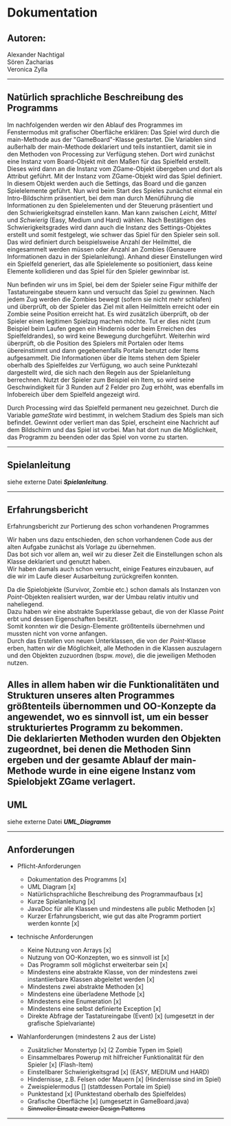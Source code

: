 # Dokumentation

## Autoren:
Alexander Nachtigal<br>
Sören Zacharias <br>
Veronica Zylla </p>
___
## Natürlich sprachliche Beschreibung des Programms
Im nachfolgenden werden wir den Ablauf des Programmes im Fenstermodus mit grafischer Oberfläche erklären:
Das Spiel wird durch die main-Methode aus der "GameBoard"-Klasse gestartet.
Die Variablen sind außerhalb der main-Methode deklariert und teils instantiiert, damit sie in den Methoden von Processing zur Verfügung stehen.
Dort wird zunächst eine Instanz vom Board-Objekt mit den Maßen für das Spielfeld erstellt.
Dieses wird dann an die Instanz vom ZGame-Objekt übergeben und dort als Attribut geführt.
Mit der Instanz vom ZGame-Objekt wird das Spiel definiert.
In diesem Objekt werden auch die Settings, das Board und die ganzen Spielelemente geführt.
Nun wird beim Start des Spieles zunächst einmal ein Intro-Bildschirm präsentiert, bei dem man durch Menüführung die Informationen zu den Spielelementen und der Steuerung präsentiert und den Schwierigkeitsgrad einstellen kann.
Man kann zwischen _Leicht_, _Mittel_ und _Schwierig_ (Easy, Medium und Hard) wählen.
Nach Bestätigen des Schwierigkeitsgrades wird dann auch die Instanz des Settings-Objektes erstellt und somit festgelegt, wie schwer das Spiel für den Spieler sein soll.
Das wird definiert durch beispielsweise Anzahl der Heilmittel, die eingesammelt werden müssen oder Anzahl an Zombies (Genauere Informationen dazu in der Spielanleitung).
Anhand dieser Einstellungen wird ein Spielfeld generiert, das alle Spielelemente so positioniert, dass keine Elemente kollidieren und das Spiel für den Spieler gewinnbar ist. <p>

Nun befinden wir uns im Spiel, bei dem der Spieler seine Figur mithilfe der Tastatureingabe steuern kann und versucht das Spiel zu gewinnen.
Nach jedem Zug werden die Zombies bewegt (sofern sie nicht mehr schlafen) und überprüft, ob der Spieler das Ziel mit allen Heilmitteln erreicht oder ein Zombie seine Position erreicht hat.
Es wird zusätzlich überprüft, ob der Spieler einen legitimen Spielzug machen möchte.
Tut er dies nicht (zum Beispiel beim Laufen gegen ein Hindernis oder beim Erreichen des Spielfeldrandes), so wird keine Bewegung durchgeführt.
Weiterhin wird überprüft, ob die Position des Spielers mit Portalen oder Items übereinstimmt und dann gegebenenfalls Portale benutzt oder Items aufgesammelt.
Die Informationen über die Items stehen dem Spieler oberhalb des Spielfeldes zur Verfügung, wo auch seine Punktezahl dargestellt wird, die sich nach den Regeln aus der Spielanleitung berrechnen.
Nutzt der Spieler zum Beispiel ein Item, so wird seine Geschwindigkeit für 3 Runden auf 2 Felder pro Zug erhöht, was ebenfalls im Infobereich über dem Spielfeld angezeigt wird.

Durch Processing wird das Spielfeld permanent neu gezeichnet. Durch die Variable _gameState_ wird bestimmt, in welchem Stadium des Spiels man sich befindet.
Gewinnt oder verliert man das Spiel, erscheint eine Nachricht auf dem Bildschirm und das Spiel ist vorbei. Man hat dort nun die Möglichkeit, das Programm zu beenden oder das Spiel von vorne zu starten.
___
## Spielanleitung
siehe externe Datei **_Spielanleitung_**.
___
## Erfahrungsbericht
Erfahrungsbericht zur Portierung des schon vorhandenen Programmes

Wir haben uns dazu entschieden, den schon vorhandenen Code aus der alten Aufgabe zunächst als Vorlage zu übernehmen.  
Das bot sich vor allem an, weil wir zu dieser Zeit die Einstellungen schon als Klasse deklariert und genutzt haben.  
Wir haben damals auch schon versucht, einige Features einzubauen, auf die wir im Laufe dieser Ausarbeitung zurückgreifen konnten.

Da die Spielobjekte (Survivor, Zombie etc.) schon damals als Instanzen von _Point_-Objekten realisiert wurden, war der Umbau relativ intuitiv und naheliegend.  
Dazu haben wir eine abstrakte Superklasse gebaut, die von der Klasse _Point_ erbt und dessen Eigenschaften besitzt.  
Somit konnten wir die Design-Elemente größtenteils übernehmen und mussten nicht von vorne anfangen.  
Durch das Erstellen von neuen Unterklassen, die von der _Point_-Klasse erben, hatten wir die Möglichkeit, alle Methoden in die Klassen auszulagern und den Objekten zuzuordnen (bspw. _move_), die die jeweiligen Methoden nutzen.

Alles in allem haben wir die Funktionalitäten und Strukturen unseres alten Programmes größtenteils übernommen und OO-Konzepte da angewendet, wo es sinnvoll ist, um ein besser strukturiertes Programm zu bekommen.  
Die deklarierten Methoden wurden den Objekten zugeordnet, bei denen die Methoden Sinn ergeben und der gesamte Ablauf der main-Methode wurde in eine eigene Instanz vom Spielobjekt **ZGame** verlagert.
---
## UML
siehe externe Datei **_UML_Diagramm_**
___
## Anforderungen

* Pflicht-Anforderungen
    * Dokumentation des Programms [x]
    * UML Diagram [x]
    * Natürlichsprachliche Beschreibung des Programmaufbaus [x]
    * Kurze Spielanleitung [x]
    * JavaDoc für alle Klassen und mindestens alle public Methoden [x]
    * Kurzer Erfahrungsbericht, wie gut das alte Programm portiert werden konnte [x]

* technische Anforderungen
  * Keine Nutzung von Arrays [x]
  * Nutzung von OO-Konzepten, wo es sinnvoll ist [x]
  * Das Programm soll möglichst erweiterbar sein [x]
  * Mindestens eine abstrakte Klasse, von der mindestens zwei instantiierbare Klassen abgeleitet werden [x]
  * Mindestens zwei abstrakte Methoden [x]
  * Mindestens eine überladene Methode [x]
  * Mindestens eine Enumeration [x]
  * Mindestens eine selbst definierte Exception [x]
  * Direkte Abfrage der Tastatureingabe (Event) [x] (umgesetzt in der grafische Spielvariante)

* Wahlanforderungen (mindestens 2 aus der Liste)
  * Zusätzlicher Monstertyp [x] (2 Zombie Typen im Spiel)
  * Einsammelbares Powerup mit hilfreicher Funktionalität für den Spieler [x] (Flash-Item)
  * Einstellbarer Schwierigkeitsgrad [x] (EASY, MEDIUM und HARD)
  * Hindernisse, z.B. Felsen oder Mauern [x] (Hindernisse sind im Spiel)
  * Zweispielermodus [] (stattdessen Portale im Spiel)
  * Punktestand [x] (Punktestand oberhalb des Spielfeldes)
  * Grafische Oberfläche [x] (umgesetzt in GameBoard.java)
  * ~~Sinnvoller Einsatz zweier Design Patterns~~
___


